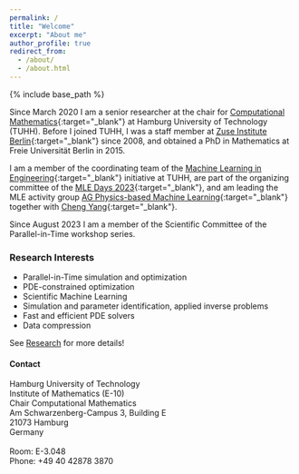 ```yaml
---
permalink: /
title: "Welcome"
excerpt: "About me"
author_profile: true
redirect_from:
  - /about/
  - /about.html
---
```


{% include base_path %}


Since March 2020 I am a senior researcher at the chair for [Computational Mathematics](https://www.mat.tuhh.de/forschung/cm/){:target="_blank"} at Hamburg University of Technology (TUHH).
Before I joined TUHH, I was a staff member at [Zuse Institute Berlin](https://www.zib.de){:target="_blank"} since 2008, and obtained a PhD in Mathematics at Freie Universität Berlin in 2015.

I am a member of the coordinating team of the [Machine Learning in Engineering](https://www.mle.hamburg/){:target="_blank"} initiative at TUHH, are part of the organizing committee of the [MLE Days 2023](https://www.mle-days.hamburg/){:target="_blank"}, and am leading the MLE activity group [AG Physics-based Machine Learning](https://www.mle.hamburg/workinggroups/#pb_ml){:target="_blank"} together with [Cheng Yang](https://www.tet.tuhh.de/en/staff/dr-cheng-yang/){:target="_blank"}. 

Since August 2023 I am a member of the Scientific Committee of the Parallel-in-Time workshop series.

### Research Interests

- Parallel-in-Time simulation and optimization
- PDE-constrained optimization
- Scientific Machine Learning
- Simulation and parameter identification, applied inverse problems
- Fast and efficient PDE solvers
- Data compression
<!-- - Application fields: Nondestructive testing, Medicine -->

See [Research](/research) for more details!


#### Contact

<div class="contact">

Hamburg University of Technology<br/>
Institute of Mathematics (E-10)<br/>
Chair Computational Mathematics<br/>
Am Schwarzenberg-Campus 3, Building E<br/>
21073 Hamburg<br/>
Germany<br/>
<br/>
Room:	 E-3.048<br/>
Phone: +49 40 42878 3870
</div>
